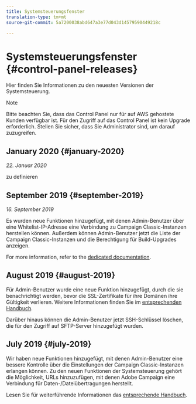 ```yaml
---
title: Systemsteuerungsfenster
translation-type: tm+mt
source-git-commit: 5a7200038abd647a3e77d043d14579590449218c

---
```



# Systemsteuerungsfenster {#control-panel-releases}

Hier finden Sie Informationen zu den neuesten Versionen der Systemsteuerung.

>[!NOTE]
>
>Bitte beachten Sie, dass das Control Panel nur für auf AWS gehostete Kunden verfügbar ist. Für den Zugriff auf das Control Panel ist kein Upgrade erforderlich. Stellen Sie sicher, dass Sie Administrator sind, um darauf zuzugreifen.

## January 2020 {#january-2020}

*22. Januar 2020*

zu definieren

## September 2019 {#september-2019}

*16. September 2019*

Es wurden neue Funktionen hinzugefügt, mit denen Admin-Benutzer über eine Whitelist-IP-Adresse eine Verbindung zu Campaign Classic-Instanzen herstellen können.
Außerdem können Admin-Benutzer jetzt die Liste der Campaign Classic-Instanzen und die Berechtigung für Build-Upgrades anzeigen.

For more information, refer to the [dedicated documentation](instances-settings/using/ip-whitelisting-instance-access.md).

## August 2019 {#august-2019}

Für Admin-Benutzer wurde eine neue Funktion hinzugefügt, durch die sie benachrichtigt werden, bevor die SSL-Zertifikate für ihre Domänen ihre Gültigkeit verlieren. Weitere Informationen finden Sie im [entsprechenden Handbuch](subdomains-certificates/using/monitoring-ssl-certificates.md).

Darüber hinaus können die Admin-Benutzer jetzt SSH-Schlüssel löschen, die für den Zugriff auf SFTP-Server hinzugefügt wurden.

## July 2019 {#july-2019}

Wir haben neue Funktionen hinzugefügt, mit denen Admin-Benutzer eine bessere Kontrolle über die Einstellungen der Campaign Classic-Instanzen erlangen können. Zu den neuen Funktionen der Systemsteuerung gehört die Möglichkeit, URLs hinzuzufügen, mit denen Adobe Campaign eine Verbindung für Daten-/Dateiübertragungen herstellt.

Lesen Sie für weiterführende Informationen das [entsprechende Handbuch](instances-settings/using/url-permissions.md).
